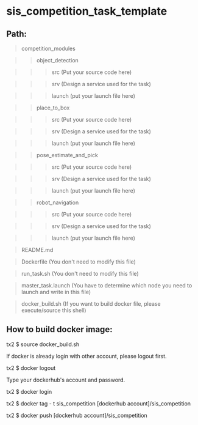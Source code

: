 # sis_competition_task_template

## Path:

> competition_modules

>> object_detection
    
>>> src (Put your source code here)
    
>>> srv (Design a service used for the task)
    
>>> launch (put your launch file here)
    
>> place_to_box
    
>>> src (Put your source code here)
    
>>> srv (Design a service used for the task)
    
>>> launch (put your launch file here)
    
>> pose_estimate_and_pick
    
>>> src (Put your source code here)
    
>>> srv (Design a service used for the task)
    
>>> launch (put your launch file here)
    
>> robot_navigation
    
>>> src (Put your source code here)
    
>>> srv (Design a service used for the task)
    
>>> launch (put your launch file here)
              
> README.md

> Dockerfile            (You don't need to modify this file)

> run_task.sh           (You don't need to modify this file)

> master_task.launch    (You have to determine which node you need to launch and write in this file)

> docker_build.sh       (If you want to build docker file, please execute/source this shell)


## How to build docker image:

tx2 $ source docker_build.sh

If docker is already login with other account, please logout first.

tx2 $ docker logout

Type your dockerhub's account and password.

tx2 $ docker login

tx2 $ docker tag - t sis_competition [dockerhub account]/sis_competition

tx2 $ docker push [dockerhub account]/sis_competition

  
